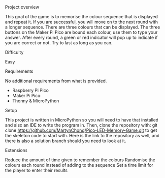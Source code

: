 Project overview

This goal of the game is to memorise the colour sequence that is displayed and repeat it. If you are successful, you will move on to the next round with a longer sequence.
There are three colours that can be displayed. The three buttons on the Maker Pi Pico are bound each colour, use them to type your answer.
After every round, a green or red indicator will pop up to indicate if you are correct or not. Try to last as long as you can.

Difficulty

Easy

Requirements

No additional requirements from what is provided.
- Raspberry Pi Pico
- Maker Pi Pico
- Thonny & MicroPython

Setup

This project is written in MicroPython so you will need to have that installed and also an IDE to write the program in.
Then, clone the repository with:
git clone https://github.com/MartynChong/Pico-LED-Memory-Game.git
to get the skeleton code to start with.
Here is the link to the repository as well, and there is also a solution branch should you need to look at it.

Extensions

Reduce the amount of time given to remember the colours
Randomise the colours each round instead of adding to the sequence
Set a time limit for the player to enter their results

